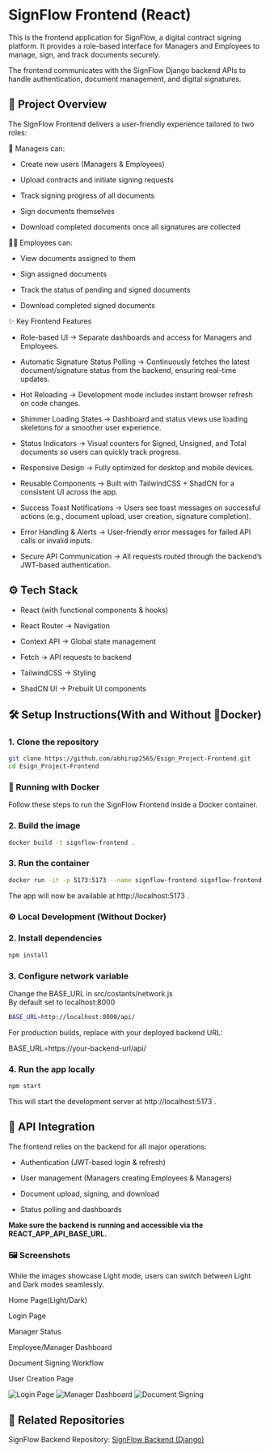 # SignFlow Frontend (React)

This is the frontend application for SignFlow, a digital contract signing platform.
It provides a role-based interface for Managers and Employees to manage, sign, and track documents securely.

The frontend communicates with the SignFlow Django backend APIs to handle authentication, document management, and digital signatures.

## 📖 Project Overview

The SignFlow Frontend delivers a user-friendly experience tailored to two roles:

💼 Managers can:

- Create new users (Managers & Employees)

- Upload contracts and initiate signing requests

- Track signing progress of all documents

- Sign documents themselves

- Download completed documents once all signatures are collected

👨‍💼 Employees can:

- View documents assigned to them

- Sign assigned documents

- Track the status of pending and signed documents

- Download completed signed documents

✨ Key Frontend Features

- Role-based UI → Separate dashboards and access for Managers and Employees.

- Automatic Signature Status Polling → Continuously fetches the latest document/signature status from the backend, ensuring real-time updates.

- Hot Reloading → Development mode includes instant browser refresh on code changes.

- Shimmer Loading States → Dashboard and status views use loading skeletons for a smoother user experience.

- Status Indicators → Visual counters for Signed, Unsigned, and Total documents so users can quickly track progress.

- Responsive Design → Fully optimized for desktop and mobile devices.

- Reusable Components → Built with TailwindCSS + ShadCN for a consistent UI across the app.

- Success Toast Notifications → Users see toast messages on successful actions (e.g., document upload, user creation, signature completion).

- Error Handling & Alerts → User-friendly error messages for failed API calls or invalid inputs.

- Secure API Communication → All requests routed through the backend’s JWT-based authentication.

## ⚙️ Tech Stack

- React (with functional components & hooks)

- React Router → Navigation

- Context API → Global state management

- Fetch → API requests to backend

- TailwindCSS → Styling

- ShadCN UI → Prebuilt UI components

## 🛠️ Setup Instructions(With and Without 🐳Docker)
### 1. Clone the repository
``` bash 
git clone https://github.com/abhirup2565/Esign_Project-Frontend.git
cd Esign_Project-Frontend
```
### 🐳 Running with Docker
Follow these steps to run the SignFlow Frontend inside a Docker container.

### 2. Build the image
``` bash
docker build -t signflow-frontend .
``` 

### 3. Run the container
```bash 
docker run -it -p 5173:5173 --name signflow-frontend signflow-frontend
```

The app will now be available at http://localhost:5173
.

### ⚙️ Local Development (Without Docker)
### 2. Install dependencies

```bash
npm install
```

### 3. Configure network variable

Change the BASE_URL in src/costants/network.js<br>
By default set to localhost:8000 

``` bash
BASE_URL=http://localhost:8000/api/
```

For production builds, replace with your deployed backend URL:

BASE_URL=https://your-backend-url/api/

### 4. Run the app locally

``` bash
npm start
```

This will start the development server at http://localhost:5173
.


## 📡 API Integration

The frontend relies on the backend for all major operations:

- Authentication (JWT-based login & refresh)

- User management (Managers creating Employees & Managers)

- Document upload, signing, and download

- Status polling and dashboards

**Make sure the backend is running and accessible via the REACT_APP_API_BASE_URL.**

### 🖼️ Screenshots
While the images showcase Light mode, users can switch between Light and Dark modes seamlessly.

Home Page(Light/Dark) 

Login Page

Manager Status 

Employee/Manager Dashboard

Document Signing Workflow

User Creation Page

![Login Page](./screenshots/login.png)
![Manager Dashboard](./screenshots/dashboard.png)
![Document Signing](./screenshots/signing.png)

## 🔗 Related Repositories
SignFlow Backend Repository: [SignFlow Backend (Django)](https://github.com/abhirup2565/Esign_Project-Backend.git)